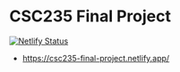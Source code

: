 # CSC235 Final Project

[![Netlify Status](https://api.netlify.com/api/v1/badges/f888b5b4-2f5b-41c1-87d6-3a28aa465989/deploy-status)](https://app.netlify.com/sites/upbeat-engelbart-234779/deploys)

* https://csc235-final-project.netlify.app/
